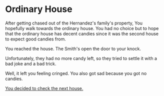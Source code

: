 # Ordinary House

After getting chased out of the Hernandez's family's property, You hopefully walk towards the ordinary house. You had no choice but to hope that the ordinary house has decent candies since it was the second house to expect good candies from.

You reached the house. The Smith's open the door to your knock. 

Unfortunately, they had no more candy left, so they tried to settle it with a bad joke and a bad trick.

Well, it left you feeling cringed. You also got sad because you got no candies.

[You decided to check the next house.](../poor-house/poor.md)